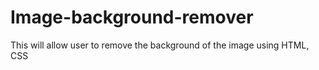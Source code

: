 # Image-background-remover
This will allow user to remove the background of the image using HTML, CSS

